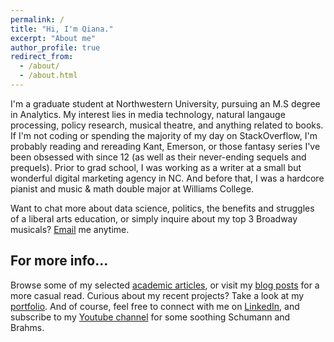 ```yaml
---
permalink: /
title: "Hi, I'm Qiana."
excerpt: "About me"
author_profile: true
redirect_from: 
  - /about/
  - /about.html
---
```


I'm a graduate student at Northwestern University, pursuing an M.S degree in Analytics. My interest lies in media technology, natural langauge processing, policy research, musical theatre, and anything related to books. If I'm not coding or spending the majority of my day on StackOverflow, I'm probably reading and rereading Kant, Emerson, or those fantasy series I've been obsessed with since 12 (as well as their never-ending sequels and prequels). Prior to grad school, I was working as a writer at a small but wonderful digital marketing agency in NC. And before that, I was a hardcore pianist and music & math double major at Williams College. 

Want to chat more about data science, politics, the benefits and struggles of a liberal arts education, or simply inquire about my top 3 Broadway musicals? [Email](mailto:qyang1997@outlook.com?subject=[GitHub]) me anytime.

For more info...
------
Browse some of my selected [academic articles](/writing/), or visit my [blog posts](/blog/) for a more casual read. Curious about my recent projects? Take a look at my [portfolio](/portfolio/). And of course, feel free to connect with me on [LinkedIn](https://linkedin/in/qianyang19), and subscribe to my [Youtube channel](https://www.youtube.com/channel/UCltKZgDbJlFF6haCc0J3d0g) for some soothing Schumann and Brahms.
